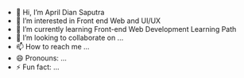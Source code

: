 - 👋 Hi, I’m April Dian Saputra
- 👀 I’m interested in Front end Web and UI/UX 
- 🌱 I’m currently learning Front-end Web Development Learning Path
- 💞️ I’m looking to collaborate on ...
- 📫 How to reach me ...
- 😄 Pronouns: ...
- ⚡ Fun fact: ...

<!---
non4m3rock/non4m3rock is a ✨ special ✨ repository because its `README.md` (this file) appears on your GitHub profile.
You can click the Preview link to take a look at your changes.
--->
